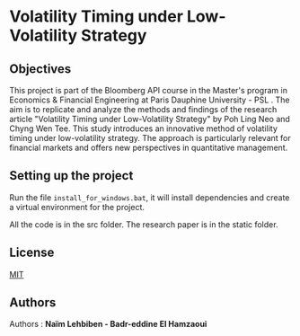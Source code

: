 # Volatility Timing under Low-Volatility Strategy
## Objectives

This project is part of the Bloomberg API course in the Master's program in Economics & Financial Engineering at Paris Dauphine University - PSL . The aim is to replicate and analyze the methods and findings of the research article "Volatility Timing under
Low-Volatility Strategy" by Poh Ling Neo and Chyng Wen Tee. This study introduces an innovative method of volatility timing under low-volatility strategy. The approach is particularly relevant for financial markets and offers new perspectives in quantitative management.

##  Setting up the project

Run the file  `install_for_windows.bat`, it will install dependencies and create a virtual environment for the project.

All the code is in the src folder. The research paper is in the static folder.

## License

[MIT](https://choosealicense.com/licenses/mit/)

## Authors
Authors  : **Naïm Lehbiben - Badr-eddine El Hamzaoui**
